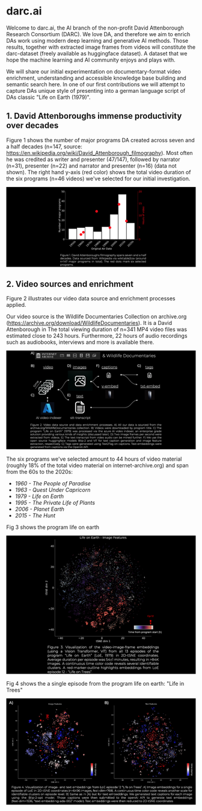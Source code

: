 # darc.ai

Welcome to darc.ai, the AI branch of the non-profit David Attenborough Research Consortium (DARC). We love DA, and therefore we aim to enrich DAs work using modern deep learning and generative AI methods. Those results, together with extracted image frames from videos will constitute the darc-dataset (freely available as huggingface dataset). A dataset that we hope the machine learning and AI community enjoys and plays with.

We will share our initial experimentation on documentary-format video enrichment, understanding and accessible knowledge base building and semantic search here. In one of our first contributions we will attempt to capture DAs unique style of presenting into a german language script of DAs classic "Life on Earth (1979)".

## 1. David Attenboroughs immense productivity over decades

Figure 1 shows the number of major programs DA created across seven and a half decades (n=147, source: https://en.wikipedia.org/wiki/David_Attenborough_filmography). Most often he was credited as writer and presenter (47/147), followed by narrator (n=31), presenter (n=22) and narrator and presenter (n=16) (data not shown). The right hand y-axis (red color) shows the total video duration of the six programs (n=46 videos) we've selected for our initial investigation.

![](./readme-examples/fig1.png)

## 2. Video sources and enrichment

Figure 2 illustrates our video data source and enrichment processes applied.

Our video source is the Wildlife Documentaries Collection on archive.org (https://archive.org/download/WildlifeDocumentaries). It is a David Attenborough in The total viewing duration of n=341 MP4 video files was estimated close to 243 hours. Furthermore, 22 hours of audio recordings such as audiobooks, interviews and more is available there.

![img](./readme-examples/fig2.png)

The six programs we've selected amount to 44 hours of video material (roughly 18% of the total video material on internet-archive.org) and span from the 60s to the 2020s:

- *1960 - The People of Paradise*
- *1963 - Quest Under Capricorn*
- *1979 - Life on Earth*
- *1995 - The Private Life of Plants*
- *2006 - Planet Earth*
- *2015 - The Hunt*

Fig 3 shows the program life on earth

![fig3](./readme-examples/fig3.png)


Fig 4 shows the a single episode from the program life on earth: "Life in Trees"

![fig4](./readme-examples/fig4.png)
